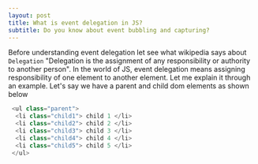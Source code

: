 ```yaml
---
layout: post
title: What is event delegation in JS?
subtitle: Do you know about event bubbling and capturing?
---
```


Before understanding event delegation let see what wikipedia says about `Delegation` "Delegation is the assignment of any responsibility or authority to another person". 
In the world of JS, event delegation means assigning responsibility of one element to another element. Let me explain it through an example.
Let's say we have a parent and child dom elements as shown below

```javascript
 <ul class="parent">
  <li class="child1"> child 1 </li>
  <li class="child2"> child 2 </li>
  <li class="child3"> child 3 </li>
  <li class="child4"> child 4 </li>
  <li class="child5"> child 5 </li>
 </ul>
```
